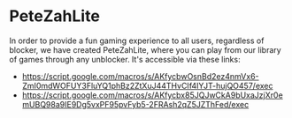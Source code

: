 # PeteZahLite

In order to provide a fun gaming experience to all users, regardless of blocker, we have created PeteZahLite, where you can play from our library of games through any unblocker. It's accessible via these links:

- https://script.google.com/macros/s/AKfycbwOsnBd2ez4nmVx6-ZmI0mdWOFUY3FluYQ1phBz2ZtXuJ44THvCIf4IYJT-hujQO457/exec
- https://script.google.com/macros/s/AKfycbx85JQJwCkA9bUxaJzjXr0emUBQ98a9IE9Dg5vxPF95pvFyb5-2FRAsh2qZ5JZThFed/exec
